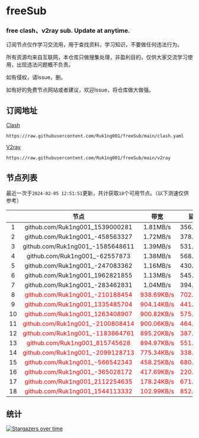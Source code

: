 # freeSub
### free clash、v2ray sub. Update at anytime.

订阅节点仅作学习交流用，用于查找资料，学习知识，不要做任何违法行为。

所有资源均来自互联网，本仓库只做搜集处理，非盈利目的，仅供大家交流学习使用，出现违法问题概不负责。

如有侵权，请Issue，删。

如有好的免费节点网站或者建议，欢迎Issue，将仓库做大做强。

## 订阅地址
[Clash](https://raw.githubusercontent.com/Ruk1ng001/freeSub/main/clash.yaml)
```
https://raw.githubusercontent.com/Ruk1ng001/freeSub/main/clash.yaml
```
[V2ray](https://raw.githubusercontent.com/Ruk1ng001/freeSub/main/v2ray)
```
https://raw.githubusercontent.com/Ruk1ng001/freeSub/main/v2ray
```

## 节点列表

最近一次于`2024-02-05 12:51:51`更新，共计获取`18`个可用节点。（以下测速仅供参考）

|  | 节点 | 带宽 | 延迟 |
|:-:|:--:|:--:|:--:|
 | 1 | github.com/Ruk1ng001_1539000281 | 1.81MB/s | 356.00ms |
 | 2 | github.com/Ruk1ng001_-458563327 | 1.72MB/s | 378.00ms |
 | 3 | github.com/Ruk1ng001_-1585648611 | 1.39MB/s | 531.00ms |
 | 4 | github.com/Ruk1ng001_-62557873 | 1.38MB/s | 568.00ms |
 | 5 | github.com/Ruk1ng001_-247083362 | 1.16MB/s | 430.00ms |
 | 6 | github.com/Ruk1ng001_1962821855 | 1.13MB/s | 545.00ms |
 | 7 | github.com/Ruk1ng001_-283462831 | 1.04MB/s | 394.00ms |
 | 8 | <font color=red>github.com/Ruk1ng001_-210188454</font> | <font color=red>938.69KB/s</font> | <font color=red>702.00ms</font> |
 | 9 | <font color=red>github.com/Ruk1ng001_1335485704</font> | <font color=red>904.14KB/s</font> | <font color=red>441.00ms</font> |
 | 10 | <font color=red>github.com/Ruk1ng001_1263408907</font> | <font color=red>900.82KB/s</font> | <font color=red>575.00ms</font> |
 | 11 | <font color=red>github.com/Ruk1ng001_-2100808414</font> | <font color=red>900.06KB/s</font> | <font color=red>464.00ms</font> |
 | 12 | <font color=red>github.com/Ruk1ng001_-1183864761</font> | <font color=red>895.20KB/s</font> | <font color=red>387.00ms</font> |
 | 13 | <font color=red>github.com/Ruk1ng001_815745628</font> | <font color=red>894.97KB/s</font> | <font color=red>551.00ms</font> |
 | 14 | <font color=red>github.com/Ruk1ng001_-2099128713</font> | <font color=red>775.34KB/s</font> | <font color=red>338.00ms</font> |
 | 15 | <font color=red>github.com/Ruk1ng001_-566542343</font> | <font color=red>458.25KB/s</font> | <font color=red>680.00ms</font> |
 | 16 | <font color=red>github.com/Ruk1ng001_-365028172</font> | <font color=red>417.69KB/s</font> | <font color=red>220.00ms</font> |
 | 17 | <font color=red>github.com/Ruk1ng001_2112254635</font> | <font color=red>178.24KB/s</font> | <font color=red>671.00ms</font> |
 | 18 | <font color=red>github.com/Ruk1ng001_1544113332</font> | <font color=red>102.99KB/s</font> | <font color=red>852.00ms</font> |


## 统计

[![Stargazers over time](https://starchart.cc/Ruk1ng001/freeSub.svg)](https://starchart.cc/Ruk1ng001/freeSub)